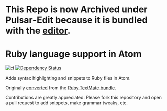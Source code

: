 # This Repo is now Archived under Pulsar-Edit because it is bundled with the [editor](https://github.com/pulsar-edit/pulsar/tree/master/packages#core-packages).

# Ruby language support in Atom
![ci](https://github.com/atom/language-ruby/workflows/ci/badge.svg)
[![Dependency Status](https://david-dm.org/atom/language-ruby.svg)](https://david-dm.org/atom/language-ruby)

Adds syntax highlighting and snippets to Ruby files in Atom.

Originally [converted](http://flight-manual.atom.io/hacking-atom/sections/converting-from-textmate) from the [Ruby TextMate bundle](https://github.com/textmate/ruby.tmbundle).

Contributions are greatly appreciated. Please fork this repository and open a pull request to add snippets, make grammar tweaks, etc.
